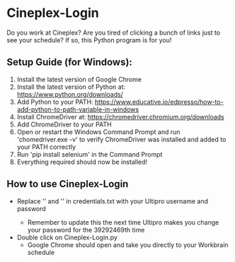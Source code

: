 # Cineplex-Login
Do you work at Cineplex? Are you tired of clicking a bunch of links just to see your schedule? If so, this Python program is for you!

## Setup Guide (for Windows):
1. Install the latest version of Google Chrome
2. Install the latest version of Python at: https://www.python.org/downloads/
3. Add Python to your PATH: https://www.educative.io/edpresso/how-to-add-python-to-path-variable-in-windows
4. Install ChromeDriver at: https://chromedriver.chromium.org/downloads
5. Add ChromeDriver to your PATH
6. Open or restart the Windows Command Prompt and run 'chomedriver.exe -v' to verify ChromeDriver was installed and added to your PATH correctly
7. Run 'pip install selenium' in the Command Prompt
8. Everything required should now be installed!

## How to use Cineplex-Login
- Replace '<USERNAME>' and '<PASSWORD>' in credentials.txt with your Ultipro username and password
	- Remember to update this the next time Ultipro makes you change your password for the 39292469th time
- Double click on Cineplex-Login.py
	- Google Chrome should open and take you directly to your Workbrain schedule




